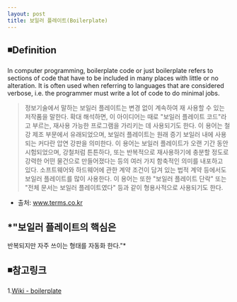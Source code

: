 ```yaml
---
layout: post
title: 보일러 플레이트(Boilerplate)
---
```


## ◾Definition  
In computer programming, boilerplate code or just boilerplate refers to sections of code that have to be included in many places with little or no alteration. It is often used when referring to languages that are considered verbose, i.e. the programmer must write a lot of code to do minimal jobs.

>정보기술에서 말하는 보일러 플레이트는 변경 없이 계속하여 재 사용할 수 있는 저작품을 말한다. 확대 해석하면, 이 아이디어는 때로 "보일러 플레이트 코드"라고 부르는, 재사용 가능한 프로그램을 가리키는 데 사용되기도 한다. 이 용어는 철강 제조 부문에서 유래되었으며, 보일러 플레이트는 원래 증기 보일러 내에 사용되는 커다란 압연 강판을 의미한다. 이 용어는 보일러 플레이트가 오랜 기간 동안 시험되었으며, 강철처럼 튼튼하다, 또는 반복적으로 재사용하기에 충분할 정도로 강력한 어떤 물건으로 만들어졌다는 등의 여러 가지 함축적인 의미를 내포하고 있다. 소프트웨어와 하드웨어에 관한 계약 조건이 담겨 있는 법적 계약 등에서도 보일러 플레이트를 많이 사용한다. 이 용어는 또한 "보일러 플레이트 단락" 또는 "전체 문서는 보일러 플레이트였다" 등과 같이 형용사적으로 사용되기도 한다.  
- 출처: www.terms.co.kr
>

## *"보일러 플레이트의 핵심은   
반복되지만 자주 쓰이는 형태를 자동화 한다."*

## ◾참고링크

1.[Wiki - boilerplate](https://en.wikipedia.org/wiki/Boilerplate_code)
